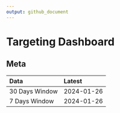 ```yaml
---
output: github_document
---
```


# Targeting Dashboard



## Meta


|Data           |Latest     |
|:--------------|:----------|
|30 Days Window |2024-01-26 |
|7 Days Window  |2024-01-26 |
